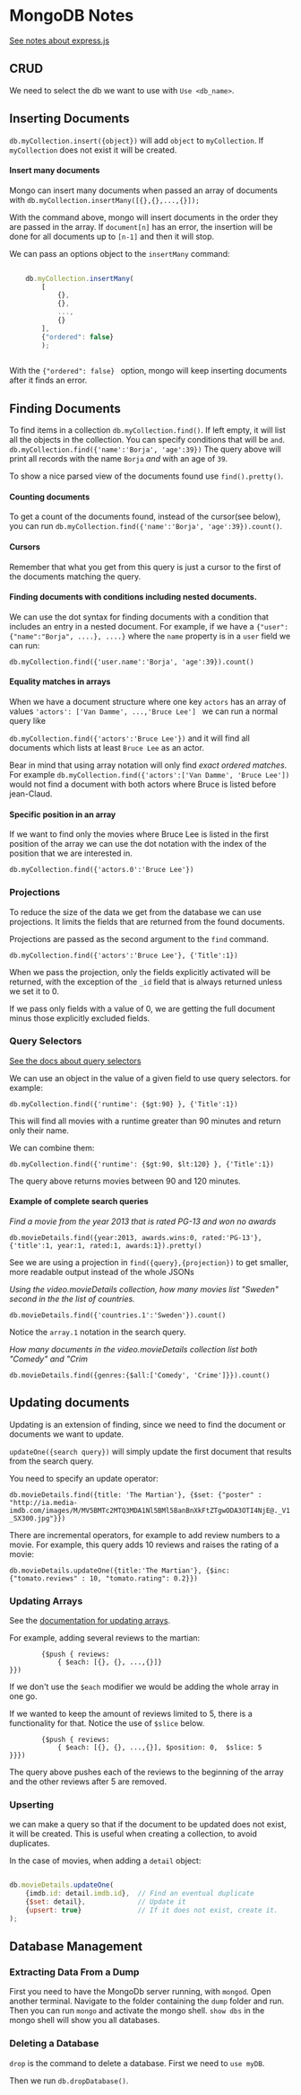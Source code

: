 # MongoDB Notes
[See notes about express.js](https://github.com/borja-rojano/mongo/blob/master/express.md)

## CRUD
We need to select the db we want to use with `Use <db_name>`.

## Inserting Documents
`db.myCollection.insert({object})` will add `object` to `myCollection`.
If `myCollection` does not exist it will be created.

#### Insert many documents
Mongo can insert many documents when passed an array of documents with
`db.myCollection.insertMany([{},{},...,{}]);`

With the command above, mongo will insert documents in the order they are passed in the array. 
If `document[n]` has an error, the insertion will be done for all documents up to `[n-1]` and then it will stop.

We can pass an options object to the `insertMany` command:

```javascript
    
    db.myCollection.insertMany(
        [
            {},
            {},
            ...,
            {}
        ],
        {"ordered": false}    
        );
    
```
With the `{"ordered": false} ` option, mongo will keep inserting documents after it finds an error.


## Finding Documents 
To find items in a collection `db.myCollection.find()`.
If left empty, it will list all the objects in the collection.
You can specify conditions that will be `and`. 
`db.myCollection.find({'name':'Borja', 'age':39})`
The query above will print all records with the name `Borja` *and* with an age of `39`.

To show a nice parsed view of the documents found use `find().pretty()`.

#### Counting documents
To get a count of the documents found, instead of the cursor(see below), you can  run `db.myCollection.find({'name':'Borja', 'age':39}).count()`. 

#### Cursors
Remember that what you get from this query is just a cursor to the first of the documents matching the query.

#### Finding documents with conditions including nested documents.
We can use the dot syntax for finding documents with a condition that includes an entry in a nested document.
For example, if we have a `{"user": {"name":"Borja", ....}, ....}` where the `name` property is in a `user` field we can run:

`db.myCollection.find({'user.name':'Borja', 'age':39}).count()`

#### Equality matches in arrays
When we have a document structure where one key `actors` has an array of values `'actors': ['Van Damme', ...,'Bruce Lee'] ` we can run a normal query like 

`db.myCollection.find({'actors':'Bruce Lee'})` and it will find all documents which lists at least `Bruce Lee` as an actor. 

Bear in mind that using array notation will only find *exact ordered matches*. For example `db.myCollection.find({'actors':['Van Damme', 'Bruce Lee'])` would not find a document with both actors where Bruce is listed before jean-Claud.

#### Specific position in an array
If we want to find only the movies where Bruce Lee is listed in the first position of the array we can use the dot notation with the index of the position that we are interested in.

`db.myCollection.find({'actors.0':'Bruce Lee'})`

### Projections
To reduce the size of the data we get from the database we can use projections. It limits the fields that are returned from the found documents. 

Projections are passed as the second argument to the `find` command.

`db.myCollection.find({'actors':'Bruce Lee'}, {'Title':1})`

When we pass the projection, only the fields explicitly activated will be returned, with the exception of the `_id` field that is always returned unless we set it to 0.

If we pass only fields with a value of 0, we are getting the full document minus those explicitly excluded fields.

### Query Selectors
[See the docs about query selectors](https://docs.mongodb.com/manual/reference/operator/query/#query-selectors)

We can use an object in the value of a given field to use query selectors. for example:

`db.myCollection.find({'runtime': {$gt:90} }, {'Title':1})`

This will find all movies with a runtime greater than 90 minutes and return only their name. 

We can combine them:

`db.myCollection.find({'runtime': {$gt:90, $lt:120} }, {'Title':1})`

The query above returns movies between 90 and 120 minutes.

#### Example of complete search queries

*Find a movie from the year 2013 that is rated PG-13 and won no awards*

`db.movieDetails.find({year:2013, awards.wins:0, rated:'PG-13'},{'title':1, year:1, rated:1, awards:1}).pretty()`

See we are using a projection in `find({query},{projection})` to get smaller, more readable output instead of the whole JSONs


*Using the video.movieDetails collection, how many movies list "Sweden" second in the the list of countries.*

`db.movieDetails.find({'countries.1':'Sweden'}).count()`

Notice the `array.1` notation in the search query.


*How many documents in the video.movieDetails collection list both "Comedy" and "Crim*

`db.movieDetails.find({genres:{$all:['Comedy', 'Crime']}}).count()`



## Updating documents

Updating is an extension of finding, since we need to find the document or documents we want to update.

`updateOne({search query})` will simply update the first document that results from the search query.

You need to specify an update operator:

`db.movieDetails.find({title: 'The Martian'}, {$set: {"poster" : "http://ia.media-imdb.com/images/M/MV5BMTc2MTQ3MDA1Nl5BMl5BanBnXkFtZTgwODA3OTI4NjE@._V1_SX300.jpg"}})`

There are incremental operators, for example to add review numbers to a movie. For example, this query adds 10 reviews and raises the rating of a movie:

`db.movieDetails.updateOne({title:'The Martian'}, {$inc:{"tomato.reviews" : 10, "tomato.rating": 0.2}})`

### Updating Arrays

See the [documentation for updating arrays](https://docs.mongodb.com/manual/reference/operator/update-array/#array-update-operators).

For example, adding several reviews to the martian:

```db.movieDetails.updateOne({title:'The Martian'},
        {$push { reviews:
            { $each: [{}, {}, ...,{}]}
}})

```
If we don't use the `$each` modifier we would be adding the whole array in one go. 

If we wanted to keep the amount of reviews limited to 5, there is a functionality for that. Notice the use of `$slice` below.

```db.movieDetails.updateOne({title:'The Martian'},
        {$push { reviews:
            { $each: [{}, {}, ...,{}], $position: 0,  $slice: 5 
}}})

```

The query above pushes each of the reviews to the beginning of the array and the other reviews after 5 are removed.

### Upserting

we can make a query so that if the document to be updated does not exist, it will be created. This is useful when creating a collection, to avoid duplicates.

In the case of movies, when adding a `detail` object:

```javascript

db.movieDetails.updateOne(
    {imdb.id: detail.imdb.id},  // Find an eventual duplicate
    {$set: detail},             // Update it
    {upsert: true}              // If it does not exist, create it.
);

```





## Database Management

### Extracting Data From a Dump
First you need to have the MongoDb server running, with `mongod`.
Open another terminal.
Navigate to the folder containing the `dump` folder and run.
Then you can run `mongo` and activate the mongo shell. 
`show dbs` in the mongo shell will show you all databases.

### Deleting a Database
`drop` is the command to delete a database. 
First we need to `use myDB`.

Then we run `db.dropDatabase()`.





